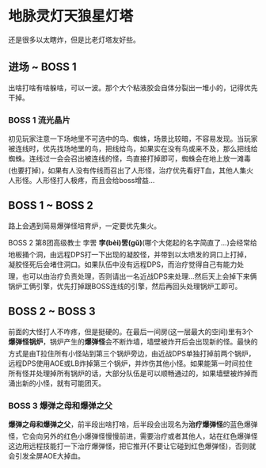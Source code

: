 # 地脉灵灯天狼星灯塔

还是很多以太瞎炸，但是比老灯塔友好些。

## 进场 ~ BOSS 1

出啥打啥有啥躲啥，可以一波。那个大个粘液胶会自体分裂出一堆小的，记得优先干掉。

### BOSS 1 流光晶片
初见玩家注意一下场地里不可选中的鸟、蜘蛛，场景比较暗，不容易发现。当玩家被连线时，优先找场地里的鸟，把线给鸟，如果实在没有鸟或来不及，那么把线给蜘蛛。连线过一会会召出被连线的怪，鸟直接打掉即可，蜘蛛会在地上放一滩毒(也要打掉)，如果有人没有传线而召出了人形怪，<img class="no-zoom sm-icon" :src="$withBase('/images/jobs/healer.png')" height="20">治疗优先看好T血，其他人集火人形怪。人形怪打人极疼，而且会给boss增益…

## BOSS 1 ~ BOSS 2

路上会遇到简易爆弹怪培育炉，一定要优先集火。

BOSS 2 第8团高级教士 孛罟
**孛(bèi)罟(gǔ)**(哪个大佬起的名字简直了…)会经常给地板捅个洞，由<img class="no-zoom sm-icon" :src="$withBase('/images/jobs/dps.png')" height="20">远程DPS打一下出现的凝胶怪，并带到以太喷发的洞口上打掉，凝胶怪死后会堵住洞口。如果队伍中没有远程DPS，而治疗觉得自己有能力处理，也可以由治疗负责处理，否则请出一名<img class="no-zoom sm-icon" :src="$withBase('/images/jobs/dps.png')" height="20">近战DPS来处理…然后天上会掉下来俩锅炉工俩引擎，优先打掉跟BOSS连线的引擎，然后再回头处理锅炉工即可。

## BOSS 2 ~ BOSS 3

前面的大怪打人不咋疼，但是挺硬的。在最后一间房(这一层最大的空间)里有3个**爆弹怪锅炉**，锅炉产生的**爆弹怪**会不断炸墙，墙壁被炸开后会出现新的怪。最快的方式是由T拉住所有小怪站到第三个锅炉旁边，由<img class="no-zoom sm-icon" :src="$withBase('/images/jobs/dps.png')" height="20">近战DPS单独打掉前两个锅炉，<img class="no-zoom sm-icon" :src="$withBase('/images/jobs/dps.png')" height="20">远程DPS使用AOE或LB炸掉第三个锅炉，并炸伤其他小怪。如果能第一时间拉住所有怪并处理掉所有锅炉的话，大部分队伍是可以顺畅通过的，如果墙壁被炸掉而涌出新的小怪，就有可能团灭。

### BOSS 3 爆弹之母和爆弹之父

**爆弹之母和爆弹之父**，前半段出啥打啥，后半段会出现名为**治疗爆弹怪**的蓝色爆弹怪，它会向另外的红色小爆弹怪慢慢前进，需要<img class="no-zoom sm-icon" :src="$withBase('/images/jobs/healer.png')" height="20">治疗或者其他人，站在红色爆弹怪这边用远程技能打一下治疗爆弹怪，把它推开(不要让它碰到红色爆弹怪)，否则就会引发全屏AOE大掉血。